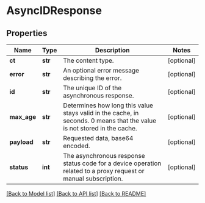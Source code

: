 # AsyncIDResponse

## Properties
Name | Type | Description | Notes
------------ | ------------- | ------------- | -------------
**ct** | **str** | The content type. | [optional] 
**error** | **str** | An optional error message describing the error. | [optional] 
**id** | **str** | The unique ID of the asynchronous response. | [optional] 
**max_age** | **str** | Determines how long this value stays valid in the cache, in seconds. 0 means that the value is not stored in the cache. | [optional] 
**payload** | **str** | Requested data, base64 encoded. | [optional] 
**status** | **int** | The asynchronous response status code for a device operation related to a proxy request or manual subscription. | [optional] 

[[Back to Model list]](../README.md#documentation-for-models) [[Back to API list]](../README.md#documentation-for-api-endpoints) [[Back to README]](../README.md)


